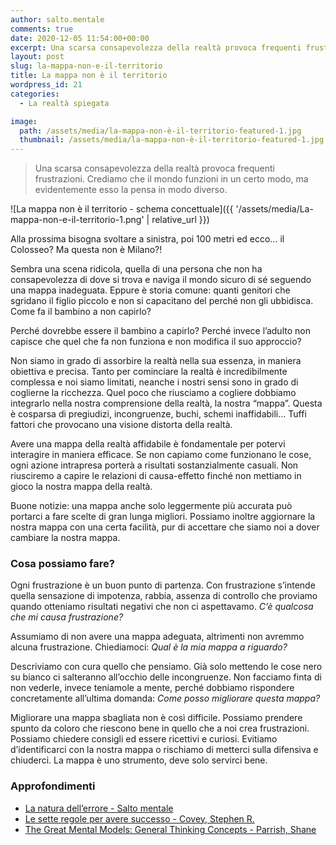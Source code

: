 ```yaml
---
author: salto.mentale
comments: true
date: 2020-12-05 11:54:00+00:00
excerpt: Una scarsa consapevolezza della realtà provoca frequenti frustrazioni. Crediamo che il mondo funzioni in un certo modo, ma evidentemente esso la pensa in modo diverso.
layout: post
slug: la-mappa-non-e-il-territorio
title: La mappa non è il territorio
wordpress_id: 21
categories:
  - La realtà spiegata

image:
  path: /assets/media/la-mappa-non-è-il-territorio-featured-1.jpg
  thumbnail: /assets/media/la-mappa-non-è-il-territorio-featured-1.jpg
---
```



> Una scarsa consapevolezza della realtà provoca frequenti frustrazioni. Crediamo che il mondo funzioni in un certo modo, ma evidentemente esso la pensa in modo diverso.

![La mappa non è il territorio - schema concettuale]({{ '/assets/media/La-mappa-non-e-il-territorio-1.png' | relative_url }})

Alla prossima bisogna svoltare a sinistra, poi 100 metri ed ecco… il Colosseo? Ma questa non è Milano?!

Sembra una scena ridicola, quella di una persona che non ha consapevolezza di dove si trova e naviga il mondo sicuro di sé seguendo una mappa inadeguata. Eppure è storia comune: quanti genitori che sgridano il figlio piccolo e non si capacitano del perché non gli ubbidisca. Come fa il bambino a non capirlo?

Perché dovrebbe essere il bambino a capirlo? Perché invece l’adulto non capisce che quel che fa non funziona e non modifica il suo approccio?

Non siamo in grado di assorbire la realtà nella sua essenza, in maniera obiettiva e precisa. Tanto per cominciare la realtà è incredibilmente complessa e noi siamo limitati, neanche i nostri sensi sono in grado di coglierne la ricchezza. Quel poco che riusciamo a cogliere dobbiamo integrarlo nella nostra comprensione della realtà, la nostra “mappa”. Questa è cosparsa di pregiudizi, incongruenze, buchi, schemi inaffidabili… Tuffi fattori che provocano una visione distorta della realtà.

Avere una mappa della realtà affidabile è fondamentale per potervi interagire in maniera efficace. Se non capiamo come funzionano le cose, ogni azione intrapresa porterà a risultati sostanzialmente casuali. Non riusciremo a capire le relazioni di causa-effetto finché non mettiamo in gioco la nostra mappa della realtà.

Buone notizie: una mappa anche solo leggermente più accurata può portarci a fare scelte di gran lunga migliori. Possiamo inoltre aggiornare la nostra mappa con una certa facilità, pur di accettare che siamo noi a dover cambiare la nostra mappa.

### Cosa possiamo fare?

Ogni frustrazione è un buon punto di partenza. Con frustrazione s’intende quella sensazione di impotenza, rabbia, assenza di controllo che proviamo quando otteniamo risultati negativi che non ci aspettavamo. _C’è qualcosa che mi causa frustrazione?_

Assumiamo di non avere una mappa adeguata, altrimenti non avremmo alcuna frustrazione. Chiediamoci: _Qual è la mia mappa a riguardo?_

Descriviamo con cura quello che pensiamo. Già solo mettendo le cose nero su bianco ci salteranno all’occhio delle incongruenze. Non facciamo finta di non vederle, invece teniamole a mente, perché dobbiamo rispondere concretamente all’ultima domanda: _Come posso migliorare questa mappa?_

Migliorare una mappa sbagliata non è così difficile. Possiamo prendere spunto da coloro che riescono bene in quello che a noi crea frustrazioni. Possiamo chiedere consigli ed essere ricettivi e curiosi. Evitiamo d’identificarci con la nostra mappa o rischiamo di metterci sulla difensiva e chiuderci. La mappa è uno strumento, deve solo servirci bene.

### Approfondimenti

- [La natura dell’errore - Salto mentale](/la-natura-dellerrore-salto-mentale/)
- [Le sette regole per avere successo - Covey, Stephen R.](https://www.amazon.it/sette-regole-avere-successo/dp/8891706663)
- [The Great Mental Models: General Thinking Concepts - Parrish, Shane](https://www.amazon.it/Great-Mental-Models-Thinking-Concepts/dp/1999449002)
